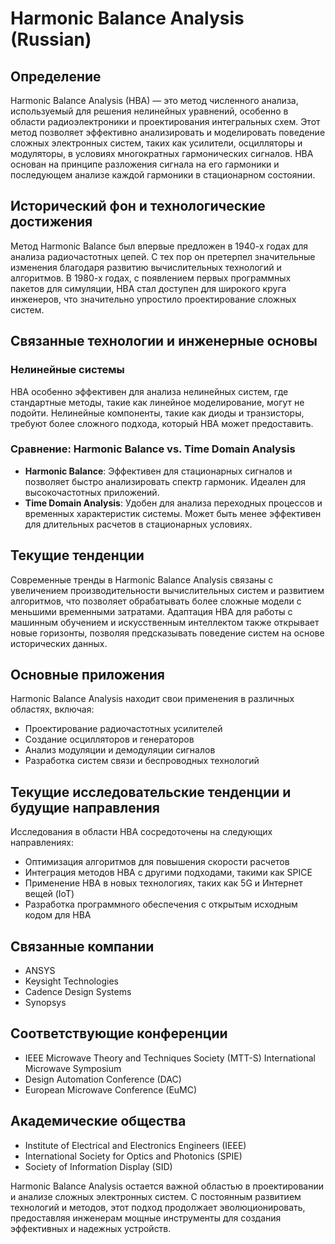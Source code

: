 # Harmonic Balance Analysis (Russian)

## Определение

Harmonic Balance Analysis (HBA) — это метод численного анализа, используемый для решения нелинейных уравнений, особенно в области радиоэлектроники и проектирования интегральных схем. Этот метод позволяет эффективно анализировать и моделировать поведение сложных электронных систем, таких как усилители, осцилляторы и модуляторы, в условиях многократных гармонических сигналов. HBA основан на принципе разложения сигнала на его гармоники и последующем анализе каждой гармоники в стационарном состоянии.

## Исторический фон и технологические достижения

Метод Harmonic Balance был впервые предложен в 1940-х годах для анализа радиочастотных цепей. С тех пор он претерпел значительные изменения благодаря развитию вычислительных технологий и алгоритмов. В 1980-х годах, с появлением первых программных пакетов для симуляции, HBA стал доступен для широкого круга инженеров, что значительно упростило проектирование сложных систем.

## Связанные технологии и инженерные основы

### Нелинейные системы

HBA особенно эффективен для анализа нелинейных систем, где стандартные методы, такие как линейное моделирование, могут не подойти. Нелинейные компоненты, такие как диоды и транзисторы, требуют более сложного подхода, который HBA может предоставить.

### Сравнение: Harmonic Balance vs. Time Domain Analysis

- **Harmonic Balance**: Эффективен для стационарных сигналов и позволяет быстро анализировать спектр гармоник. Идеален для высокочастотных приложений.
- **Time Domain Analysis**: Удобен для анализа переходных процессов и временных характеристик системы. Может быть менее эффективен для длительных расчетов в стационарных условиях.

## Текущие тенденции

Современные тренды в Harmonic Balance Analysis связаны с увеличением производительности вычислительных систем и развитием алгоритмов, что позволяет обрабатывать более сложные модели с меньшими временными затратами. Адаптация HBA для работы с машинным обучением и искусственным интеллектом также открывает новые горизонты, позволяя предсказывать поведение систем на основе исторических данных.

## Основные приложения

Harmonic Balance Analysis находит свои применения в различных областях, включая:

- Проектирование радиочастотных усилителей
- Создание осцилляторов и генераторов
- Анализ модуляции и демодуляции сигналов
- Разработка систем связи и беспроводных технологий

## Текущие исследовательские тенденции и будущие направления

Исследования в области HBA сосредоточены на следующих направлениях:

- Оптимизация алгоритмов для повышения скорости расчетов
- Интеграция методов HBA с другими подходами, такими как SPICE
- Применение HBA в новых технологиях, таких как 5G и Интернет вещей (IoT)
- Разработка программного обеспечения с открытым исходным кодом для HBA

## Связанные компании

- ANSYS
- Keysight Technologies
- Cadence Design Systems
- Synopsys

## Соответствующие конференции

- IEEE Microwave Theory and Techniques Society (MTT-S) International Microwave Symposium
- Design Automation Conference (DAC)
- European Microwave Conference (EuMC)

## Академические общества

- Institute of Electrical and Electronics Engineers (IEEE)
- International Society for Optics and Photonics (SPIE)
- Society of Information Display (SID)

Harmonic Balance Analysis остается важной областью в проектировании и анализе сложных электронных систем. С постоянным развитием технологий и методов, этот подход продолжает эволюционировать, предоставляя инженерам мощные инструменты для создания эффективных и надежных устройств.